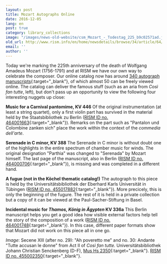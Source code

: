 ```yaml
---
layout: post
title: Mozart Autographs Online
date: 2016-12-05
lang: en
post: true
category: library_collections
image: "/images/news-old-website/csm_Mozart_-_Todestag_225_b9c02571ad.jpg"
old_url: http://www.rism.info/en/home/newsdetails/browse/34/article/64/mozart-autographs-online.html
email: ''
author: ''
---
```


Today we're marking the 225th anniversary of the death of Wolfgang Amadeus Mozart (1756-1791) and at RISM we have our own way to celebrate the composer. Our online catalog now has around [340 autograph manuscripts](https://opac.rism.info/search?View=rism&author=118584596&Language=en){:target="_blank"}, of which almost 50 can be freely viewed online. The catalog can deliver the famous stuff (such as an aria from _Così fan tutte_, left), but don't pass up an opportunity to view the following four interesting nuggets up close:

**Music for a Carnival pantomime, KV 446**
Of the original instrumentation (at least a string quartet), only a first violin part has survived in the material held by the Staatsbibliothek zu Berlin ([RISM ID no. 464001663](https://opac.rism.info/search?id=464001663&Language=en){:target="_blank"}). Remarks on the part such as "Pantalon und Colombine zanken sich" place the work within the context of the _commedia dell'arte_.

**Serenade in C minor, KV 388**
The Serenade in C minor is without doubt one of the highlights in the entire spectrum of chamber music for winds. The original designation "Parthia" was changed to "Serenada" by Mozart himself. The last page of the manuscript, also in Berlin ([RISM ID no. 464000706](https://opac.rism.info/search?id=464000706&Language=en){:target="_blank"}), is missing and was completed in a different hand.

**A fugue (not in the Köchel thematic catalog!)**
The autograph to this piece is held by the Universitätsbibliothek der Eberhard Karls Universität in Tübingen ([RISM ID no. 455017882](https://opac.rism.info/search?id=455017882&Language=en){:target="_blank"}). More precicely, this is only the beginning of the fugure. The rest of it is held in a private collection but a copy of it can be viewed at the Paul-Sacher-Stiftung in Basel.

**Incidental music for _Thamos, König in Ägypten_ KV 336a**
This Berlin manuscript helps you get a good idea how visible external factors help tell the story of the composition of a work ([RISM ID no. 464001748](https://opac.rism.info/search?id=464001748&Language=en){:target="_blank"}). In this case, different paper formats show that Mozart did not work on this piece all in one go.

_Image_: Secene XIII (after no. 29): "Ah poveretto me" and no. 30: Andante "Tutte accusan le donne" from Act II of _Così fan tutte._ Universitätsbibliothek Johann Christian Senckenberg (D-F), [Mus Hs 2350](http://nbn-resolving.de/urn:nbn:de:hebis:30:2-223771){:target="_blank"}. [RISM ID no. 455002350](https://opac.rism.info/search?id=455002350&Language=en){:target="_blank"}.
